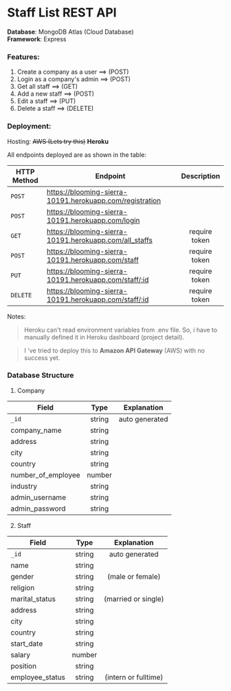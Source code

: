 # Staff List REST API

**Database**: MongoDB Atlas (Cloud Database)  
**Framework**: Express

### Features:

1. Create a company as a user ==> (POST)
2. Login as a company's admin ==> (POST)
3. Get all staff ==> (GET)
4. Add a new staff ==> (POST)
5. Edit a staff ==> (PUT)
6. Delete a staff ==> (DELETE)

### Deployment:

Hosting: ~~AWS (Lets try this)~~ **Heroku**

All endpoints deployed are as shown in the table:

| HTTP Method | Endpoint                                                 |  Description  |
| ----------- | -------------------------------------------------------- | :-----------: |
| `POST`      | https://blooming-sierra-10191.herokuapp.com/registration |               |
| `POST`      | https://blooming-sierra-10191.herokuapp.com/login        |               |
| `GET`       | https://blooming-sierra-10191.herokuapp.com/all_staffs   | require token |
| `POST`      | https://blooming-sierra-10191.herokuapp.com/staff        | require token |
| `PUT`       | https://blooming-sierra-10191.herokuapp.com/staff/:id     | require token |
| `DELETE`    | https://blooming-sierra-10191.herokuapp.com/staff/:id     | require token |

Notes:

> Heroku can't read environment variables from .env file. So, i have to manually defined it in Heroku dashboard (project detail).

> I 've tried to deploy this to **Amazon API Gateway** (AWS) with no success yet.

### Database Structure

1. Company

| Field              |  Type  |  Explanation   |
| ------------------ | :----: | :------------: |
| `_id`              | string | auto generated |
| company_name       | string |                |
| address            | string |                |
| city               | string |                |
| country            | string |                |
| number_of_employee | number |                |
| industry           | string |                |
| admin_username     | string |                |
| admin_password     | string |                |

2. Staff

| Field           |  Type  |     Explanation      |
| --------------- | :----: | :------------------: |
| `_id`           | string |    auto generated    |
| name            | string |                      |
| gender          | string |   (male or female)   |
| religion        | string |                      |
| marital_status  | string | (married or single)  |
| address         | string |                      |
| city            | string |                      |
| country         | string |                      |
| start_date      | string |                      |
| salary          | number |                      |
| position        | string |                      |
| employee_status | string | (intern or fulltime) |

